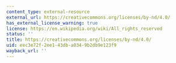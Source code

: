 ```yaml
---
content_type: external-resource
external_url: https://creativecommons.org/licenses/by-nd/4.0/
has_external_license_warning: true
license: https://en.wikipedia.org/wiki/All_rights_reserved
status: ''
title: https://creativecommons.org/licenses/by-nd/4.0/
uid: eec3e72f-2ee1-43db-a034-9b2db9e123f9
wayback_url: ''
---
```

